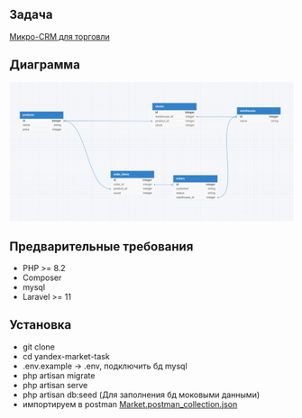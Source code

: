 ## Задача

[Микро-CRM для торговли](Task.md)

## Диаграмма 

![BD_diagram.png](BD_diagram.png)

## Предварительные требования
- PHP >= 8.2
- Composer
- mysql
- Laravel >= 11

## Установка

- git clone
- cd yandex-market-task
- .env.example -> .env, подключить бд mysql
- php artisan migrate 
- php artisan serve
- php artisan db:seed (Для заполнения бд моковыми данными)
- импортируем в postman [Market.postman_collection.json](Market.postman_collection.json)